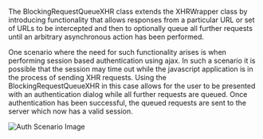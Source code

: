 The BlockingRequestQueueXHR class extends the XHRWrapper class by introducing functionality that allows responses from
a particular URL or set of URLs to be intercepted and then to optionally queue all further requests until an
arbitrary asynchronous action has been performed.

One scenario where the need for such functionality arises is when performing session based authentication using ajax.
In such a scenario it is possible that the session may time out while the javascript application is in the process
of sending XHR requests.
Using the BlockingRequestQueueXHR in this case allows for the user to be presented with
an authentication dialog while all further requests are queued.
Once authentication has been successful, the queued requests are sent to the server which now has a valid session.

![Auth Scenario Image](images/BlockingRequestQueueAuthScenario.jpg "Authentication Scenario")
